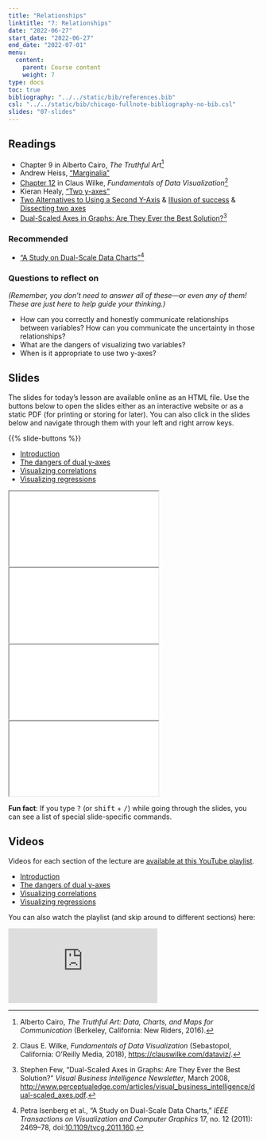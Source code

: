 ```yaml
---
title: "Relationships"
linktitle: "7: Relationships"
date: "2022-06-27"
start_date: "2022-06-27"
end_date: "2022-07-01"
menu:
  content:
    parent: Course content
    weight: 7
type: docs
toc: true
bibliography: "../../static/bib/references.bib"
csl: "../../static/bib/chicago-fullnote-bibliography-no-bib.csl"
slides: "07-slides"
---
```


## Readings

-   <i class="fas fa-book"></i> Chapter 9 in Alberto Cairo, *The Truthful Art*[^1]
-   <i class="fas fa-external-link-square-alt"></i> Andrew Heiss, [“Marginalia”](https://www.andrewheiss.com/blog/2022/05/20/marginalia/)
-   <i class="fas fa-book"></i> [Chapter 12](https://clauswilke.com/dataviz/visualizing-associations.html) in Claus Wilke, *Fundamentals of Data Visualization*[^2]
-   <i class="fas fa-external-link-square-alt"></i> Kieran Healy, [“Two y-axes”](https://kieranhealy.org/blog/archives/2016/01/16/two-y-axes/)
-   <i class="fas fa-external-link-square-alt"></i> [Two Alternatives to Using a Second Y-Axis](http://stephanieevergreen.com/two-alternatives-to-using-a-second-y-axis/) & [Illusion of success](http://junkcharts.typepad.com/junk_charts/2006/06/illusion_of_suc.html) & [Dissecting two axes](http://junkcharts.typepad.com/junk_charts/2006/01/dissecting_two_.html)
-   <i class="fas fa-external-link-square-alt"></i> [Dual-Scaled Axes in Graphs: Are They Ever the Best Solution?](http://www.perceptualedge.com/articles/visual_business_intelligence/dual-scaled_axes.pdf)[^3]

### Recommended

-   <i class="far fa-file-pdf"></i> [“A Study on Dual-Scale Data Charts”](https://www.lri.fr/~isenberg/publications/papers/Isenberg_2011_ASO.pdf)[^4]

### Questions to reflect on

*(Remember, you don’t need to answer all of these—or even any of them! These are just here to help guide your thinking.)*

-   How can you correctly and honestly communicate relationships between variables? How can you communicate the uncertainty in those relationships?
-   What are the dangers of visualizing two variables?
-   When is it appropriate to use two y-axes?

## Slides

The slides for today’s lesson are available online as an HTML file. Use the buttons below to open the slides either as an interactive website or as a static PDF (for printing or storing for later). You can also click in the slides below and navigate through them with your left and right arrow keys.

{{% slide-buttons %}}

<ul class="nav nav-tabs" id="slide-tabs" role="tablist">
<li class="nav-item">
<a class="nav-link active" id="introduction-tab" data-toggle="tab" href="#introduction" role="tab" aria-controls="introduction" aria-selected="true">Introduction</a>
</li>
<li class="nav-item">
<a class="nav-link" id="the-dangers-of-dual-yaxes-tab" data-toggle="tab" href="#the-dangers-of-dual-yaxes" role="tab" aria-controls="the-dangers-of-dual-yaxes" aria-selected="false">The dangers of dual y-axes</a>
</li>
<li class="nav-item">
<a class="nav-link" id="visualizing-correlations-tab" data-toggle="tab" href="#visualizing-correlations" role="tab" aria-controls="visualizing-correlations" aria-selected="false">Visualizing correlations</a>
</li>
<li class="nav-item">
<a class="nav-link" id="visualizing-regressions-tab" data-toggle="tab" href="#visualizing-regressions" role="tab" aria-controls="visualizing-regressions" aria-selected="false">Visualizing regressions</a>
</li>
</ul>

<div id="slide-tabs" class="tab-content">

<div id="introduction" class="tab-pane fade show active" role="tabpanel" aria-labelledby="introduction-tab">

<div class="embed-responsive embed-responsive-16by9">

<iframe class="embed-responsive-item" src="/slides/07-slides.html#1">
</iframe>

</div>

</div>

<div id="the-dangers-of-dual-yaxes" class="tab-pane fade" role="tabpanel" aria-labelledby="the-dangers-of-dual-yaxes-tab">

<div class="embed-responsive embed-responsive-16by9">

<iframe class="embed-responsive-item" src="/slides/07-slides.html#dual-y-axes">
</iframe>

</div>

</div>

<div id="visualizing-correlations" class="tab-pane fade" role="tabpanel" aria-labelledby="visualizing-correlations-tab">

<div class="embed-responsive embed-responsive-16by9">

<iframe class="embed-responsive-item" src="/slides/07-slides.html#correlations">
</iframe>

</div>

</div>

<div id="visualizing-regressions" class="tab-pane fade" role="tabpanel" aria-labelledby="visualizing-regressions-tab">

<div class="embed-responsive embed-responsive-16by9">

<iframe class="embed-responsive-item" src="/slides/07-slides.html#regression">
</iframe>

</div>

</div>

</div>

<div class="fyi">

**Fun fact**: If you type <kbd>?</kbd> (or <kbd>shift</kbd> + <kbd>/</kbd>) while going through the slides, you can see a list of special slide-specific commands.

</div>

## Videos

Videos for each section of the lecture are [available at this YouTube playlist](https://www.youtube.com/playlist?list=PLS6tnpTr39sGarIxAwCcmheAoKaLRGy1j).

-   [Introduction](https://www.youtube.com/watch?v=GnsuXEI3KoI&list=PLS6tnpTr39sGarIxAwCcmheAoKaLRGy1j)
-   [The dangers of dual y-axes](https://www.youtube.com/watch?v=fhlbFgo5UQU&list=PLS6tnpTr39sGarIxAwCcmheAoKaLRGy1j)
-   [Visualizing correlations](https://www.youtube.com/watch?v=emMc3qtw3z0&list=PLS6tnpTr39sGarIxAwCcmheAoKaLRGy1j)
-   [Visualizing regressions](https://www.youtube.com/watch?v=FsnM8e6P71g&list=PLS6tnpTr39sGarIxAwCcmheAoKaLRGy1j)

You can also watch the playlist (and skip around to different sections) here:

<div class="embed-responsive embed-responsive-16by9">

<iframe class="embed-responsive-item" src="https://www.youtube.com/embed/playlist?list=PLS6tnpTr39sGarIxAwCcmheAoKaLRGy1j" frameborder="0" allow="accelerometer; autoplay; encrypted-media; gyroscope; picture-in-picture" allowfullscreen>
</iframe>

</div>

[^1]: Alberto Cairo, *The Truthful Art: Data, Charts, and Maps for Communication* (Berkeley, California: New Riders, 2016).

[^2]: Claus E. Wilke, *Fundamentals of Data Visualization* (Sebastopol, California: O’Reilly Media, 2018), <https://clauswilke.com/dataviz/>.

[^3]: Stephen Few, “Dual-Scaled Axes in Graphs: Are They Ever the Best Solution?” *Visual Business Intelligence Newsletter*, March 2008, <http://www.perceptualedge.com/articles/visual_business_intelligence/dual-scaled_axes.pdf>.

[^4]: Petra Isenberg et al., “A Study on Dual-Scale Data Charts,” *IEEE Transactions on Visualization and Computer Graphics* 17, no. 12 (2011): 2469–78, doi:[10.1109/tvcg.2011.160](https://doi.org/10.1109/tvcg.2011.160).
